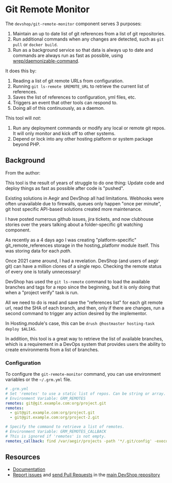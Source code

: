 Git Remote Monitor
=====================

The `devshop/git-remote-monitor` component serves 3 purposes:

1. Maintain an up to date list of git references from a list of git repositories.
2. Run additional commands when any changes are detected, such as `git pull` or `docker build`.
3. Run as a background service so that data is always up to date and commands are always run as fast as possible, using [wrep/daemonizable-command](https://github.com/mac-cain13/daemonizable-command).

It does this by:

1. Reading a list of git remote URLs from configuration.
2. Running `git ls-remote $REMOTE_URL` to retrieve the current list of references.
3. Saves the list of references to configuration, yml files, etc.
4. Triggers an event that other tools can respond to.
5. Doing all of this continuously, as a daemon.

This tool will *not*:

1. Run any deployment commands or modify any local or remote git repos. It will only monitor and kick off to other systems.
2. Depend or lock into any other hosting platform or system package beyond PHP.


Background
----------

From the author:

This tool is the result of years of struggle to do one thing: Update code and deploy things as fast as possible after code is "pushed".

Existing solutions in Aegir and DevShop all had limitations. Webhooks were often unavailable due to firewalls, queues only happen "once per minute", git host specific API-based solutions created more maintenance.

I have posted numerous github issues, jira tickets, and now clubhouse stories over the years talking about a folder-specific git watching component.

As recently as a 4 days ago I was creating "platform-specific" git_remote_references storage in the hosting_platfomr module itself. This was storing data for each *path*.

Once 2021 came around, I had a revelation. DevShop (and users of aegir git) can have a million clones of a single repo. Checking the remote status of every one is totally unnecessary!

DevShop has used the `git ls-remote` command to load the available branches and tags for a repo since the beginning, but it is only doing that when a "project verify" task is run. 

All we need to do is read and save the "references list" for each git remote url, read the SHA of each branch, and then, only if there are changes, run a second command to trigger any action desired by the implementor. 

In Hosting.module's case, this can be `drush @hostmaster hosting-task deploy $ALIAS`. 

In addition, this tool is a great way to retrieve the list of available branches, which is a requirement in a DevOps system that provides users the ability to create environments from a list of branches.


### Configuration

To configure the `git-remote-monitor` command, you can use environment variables or the `~/.grm.yml` file.

  ```yaml
  # .grm.yml
  # Set 'remotes' to use a static list of repos. Can be string or array.
  # Environment Variable: GRM_REMOTES 
  remotes: git@git.example.com:org/project.git
  remotes: 
    - git@git.example.com:org/project.git
    - git@git.example.com:org/project-2.git
  
  # Specify the command to retrieve a list of remotes. 
  # Environment Variable: GRM_REMOTES_CALLBACK
  # This is ignored if 'remotes' is not empty.  
  remotes_callback: find /var/aegir/projects -path '*/.git/config' -execdir git remote get-url origin \;  2> /dev/null
  ```

Resources
---------

  * [Documentation](https://github.com/opendevshop/devshop/blob/src/DevShop/Component/GitRemoteMontirREADME.md)
  * [Report issues](https://github.com/opendevshop/devshop/issues) and
    [send Pull Requests](https://github.com/opendevshop/devshop/pulls)
    in the [main DevShop repository](https://github.com/opendevshop/devshop)


